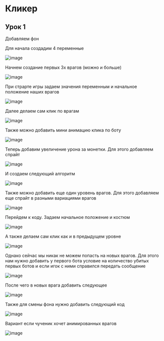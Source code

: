 # Кликер

## Урок 1

Добавляем фон



Для начала создадим 4 переменные

![image](https://github.com/user-attachments/assets/1ed389a3-d8e9-47a7-b5ea-b5ded383c8d5)

Начнем создание первых 3х врагов (можно и больше)

![image](https://github.com/user-attachments/assets/5cf6f238-a65d-4851-b409-16fd937b4f99)

При страрте игры задаем значения переменным и начальное положение наших врагов

![image](https://github.com/user-attachments/assets/3a93dfae-3a7d-4f0b-83f1-5297e53bc83d)

Далее делаем сам клик по врагам

![image](https://github.com/user-attachments/assets/01a7822f-0cef-4822-af5b-0b6c2f62c718)

Также можно добавить мини анимацию клика по боту

![image](https://github.com/user-attachments/assets/c1eb7cf0-ff23-47ec-8d1a-a9aca6419490)

Теперь добавим увеличение урона за монетки. Для этого добавляем спрайт

![image](https://github.com/user-attachments/assets/104eba26-6163-4afe-a8a2-b9597e3f39c1)

И создаем следующий алгоритм

![image](https://github.com/user-attachments/assets/fab2440f-f22d-40dd-ae0a-da3db5accb03)

Также можно добавить еще один уровень врагов. Для этого добавляем еще спрайт в разными вариациями врагов

![image](https://github.com/user-attachments/assets/f8cb7ac2-4849-4266-a98a-e90a003893fa)

Перейдем к коду. Задаем начальное положение и костюм

![image](https://github.com/user-attachments/assets/594b20fd-2838-4657-80eb-f9803e7eeba6)

А также делаем сам клик как и в предыдущем уровне

![image](https://github.com/user-attachments/assets/5a948d12-8974-444e-93fc-35ce9006724a)

Однако сейчас мы никак не можем попасть на новых врагов. Для этого нам нужно добавить у первого бота условие на количество убитых первых ботов и если игок с ними справился передать сообщение

![image](https://github.com/user-attachments/assets/647279e3-8410-48a4-8f3a-6d2441dfcda5)

После чего в новых врага добавить следующее

![image](https://github.com/user-attachments/assets/3ce96500-f46d-4161-a51e-a37611fbc02a)

Также для смены фона нужно добавить следующий код

![image](https://github.com/user-attachments/assets/44ea0f0f-e811-4260-bd87-06bb43325d50)

Вариант если чученик хочет анимированных врагов

![image](https://github.com/user-attachments/assets/24dfed84-6c00-4052-b3b2-012763f8666a)

